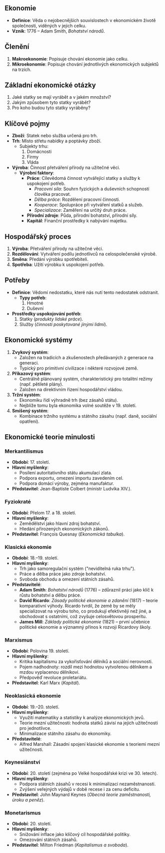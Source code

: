 ## Ekonomie
- **Definice**: Věda o nejobecnějších souvislostech v ekonomickém životě společnosti, viděných v jejich celku.
- **Vznik**: 1776 – Adam Smith, *Bohatství národů*.



## Členění
1. **Makroekonomie**: Popisuje chování ekonomie jako celku.
2. **Mikroekonomie**: Popisuje chování jednotlivých ekonomických subjektů na trzích.



## Základní ekonomické otázky
1. Jaké statky se mají vyrábět a v jakém množství?
2. Jakým způsobem tyto statky vyrábět?
3. Pro koho budou tyto statky vyráběny?



## Klíčové pojmy
- **Zboží**: Statek nebo služba určená pro trh.
- **Trh**: Místo střetu nabídky a poptávky zboží.
  - Subjekty trhu:
    1. Domácnosti
    2. Firmy
    3. Vláda
- **Výroba**: Činnost přetváření přírody na užitečné věci.
  - **Výrobní faktory**:
    - **Práce**: Cílevědomá činnost vytvářející statky a služby k uspokojení potřeb.
      - *Pracovní síla*: Souhrn fyzických a duševních schopností člověka pracovat.
      - *Dělba práce*: Rozdělení pracovní činnosti.
      - *Kooperace*: Spolupráce při vytváření statků a služeb.
      - *Specializace*: Zaměření na určitý druh práce.
    - **Přírodní zdroje**: Půda, přírodní bohatství, přírodní síly.
    - **Kapitál**: Finanční prostředky k nabývání majetku.



## Hospodářský proces
1. **Výroba**: Přetváření přírody na užitečné věci.
2. **Rozdělování**: Vytváření podílu jednotlivců na celospolečenské výrobě.
3. **Směna**: Předání výrobku spotřebiteli.
4. **Spotřeba**: Užití výrobku k uspokojení potřeb.



## Potřeby
- **Definice**: Vědomí nedostatku, které nás nutí tento nedostatek odstranit.
  - **Typy potřeb**:
    1. Hmotné
    2. Duševní
- **Prostředky uspokojování potřeb**:
  1. Statky (*produkty lidské práce*).
  2. Služby (*činnosti poskytované jinými lidmi*).



## Ekonomické systémy
1. **Zvykový systém**:
   - Založen na tradicích a zkušenostech předávaných z generace na generaci.
   - Typický pro primitivní civilizace i některé rozvojové země.
2. **Příkazový systém**:
   - Centrálně plánovaný systém, charakteristický pro totalitní režimy (např. pětileté plány).
   - Založen na direktivním řízení hospodářství vládou.
3. **Tržní systém**:
   - Ekonomiku řídí výhradně trh (bez zásahů státu).
   - Nejblíže tomu byla ekonomika volné soutěže v 19. století.
4. **Smíšený systém**:
   - Kombinace tržního systému a státního zásahu (např. daně, sociální opatření).



## Ekonomické teorie minulosti


### Merkantilismus
- **Období**: 17. století.
- **Hlavní myšlenky**:
  - Posílení autoritativního státu akumulací zlata.
  - Podpora exportu, omezení importu zavedením cel.
  - Podpora domácí výroby, zejména manufaktur.
- **Představitel**: Jean-Baptiste Colbert (ministr Ludvíka XIV.).



### Fyziokraté
- **Období**: Přelom 17. a 18. století.
- **Hlavní myšlenky**:
  - Zemědělství jako hlavní zdroj bohatství.
  - Hledání přirozených ekonomických zákonů.
- **Představitel**: François Quesnay (*Ekonomická tabulka*).



### Klasická ekonomie
- **Období**: 18.–19. století.
- **Hlavní myšlenky**:
  - Trh jako samoregulační systém ("neviditelná ruka trhu").
  - Práce a dělba práce jako zdroje bohatství.
  - Svoboda obchodu a omezení státních zásahů.
- **Představitelé**:
  - **Adam Smith**: *Bohatství národů* (1776) – zdůraznil práci jako klíč k růstu bohatství a dělbu práce.
  - **David Ricardo**: *Zásady politické ekonomie a zdanění* (1817) – teorie komparativní výhody. Ricardo tvrdil, že země by se měly specializovat na výrobu toho, co produkují efektivněji než jiné, a obchodovat s ostatními, což zvyšuje celosvětovou prosperitu.
  - **James Mill**: *Základy politické ekonomie* (1821) – první učebnice politické ekonomie a významný přínos k rozvoji Ricardovy školy.



### Marxismus
- **Období**: Polovina 19. století.
- **Hlavní myšlenky**:
  - Kritika kapitalismu za vykořisťování dělníků a sociální nerovnosti.
  - Pojem nadhodnoty: rozdíl mezi hodnotou vytvořenou dělníkem a mzdou vyplacenou dělníkovi.
  - Předpověď revoluce proletariátu.
- **Představitel**: Karl Marx (*Kapitál*).



### Neoklasická ekonomie
- **Období**: 19.–20. století.
- **Hlavní myšlenky**:
  - Využití matematiky a statistiky k analýze ekonomických jevů.
  - Teorie mezní užitečnosti: hodnota statků závisí na jejich užitečnosti pro jednotlivce.
  - Minimalizace státního zásahu do ekonomiky.
- **Představitelé**:
  - Alfred Marshall: Zásadní spojení klasické ekonomie s teoriemi mezní užitečnosti.



### Keynesiánství
- **Období**: 20. století (zejména po Velké hospodářské krizi ve 30. letech).
- **Hlavní myšlenky**:
  - Podpora státních zásahů v recesi k minimalizaci nezaměstnanosti.
  - Zvýšení veřejných výdajů v době recese i za cenu deficitu.
- **Představitel**: John Maynard Keynes (*Obecná teorie zaměstnanosti, úroku a peněz*).



### Monetarismus
- **Období**: 20. století.
- **Hlavní myšlenky**:
  - Snižování inflace jako klíčový cíl hospodářské politiky.
  - Omezování státních zásahů.
- **Představitel**: Milton Friedman (*Kapitalismus a svoboda*).
